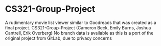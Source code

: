 # CS321-Group-Project
A rudimentary movie list viewer similar to Goodreads that was created as a final project.
CS321-Group-Project (Cameron Beck, Emily Burns, Joshua Cantrell, Erik Overberg)
No branch data is available as this is a port of the original project from GitLab, due to privacy concerns

